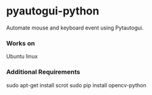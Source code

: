# pyautogui-python
Automate mouse and keyboard event using Pytautogui.

### Works on
Ubuntu linux

### Additional Requirements
sudo apt-get install scrot
sudo pip install opencv-python
